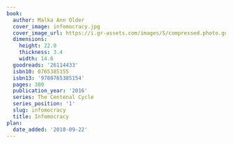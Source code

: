 ```yaml
---
book:
  author: Malka Ann Older
  cover_image: infomocracy.jpg
  cover_image_url: https://i.gr-assets.com/images/S/compressed.photo.goodreads.com/books/1444883445l/26114433._SX98_.jpg
  dimensions:
    height: 22.0
    thickness: 3.4
    width: 14.6
  goodreads: '26114433'
  isbn10: 0765385155
  isbn13: '9780765385154'
  pages: 380
  publication_year: '2016'
  series: The Centenal Cycle
  series_position: '1'
  slug: infomocracy
  title: Infomocracy
plan:
  date_added: '2018-09-22'
---
```

